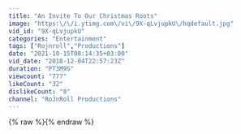 ```yaml
---
title: "An Invite To Our Christmas Roots"
image: "https:\/\/i.ytimg.com\/vi\/9X-qLvjupkU\/hqdefault.jpg"
vid_id: "9X-qLvjupkU"
categories: "Entertainment"
tags: ["Rojnroll","Productions"]
date: "2021-10-15T08:14:35+03:00"
vid_date: "2018-12-04T22:57:23Z"
duration: "PT3M9S"
viewcount: "777"
likeCount: "32"
dislikeCount: "0"
channel: "RoJnRoll Productions"
---
```

{% raw %}{% endraw %}
